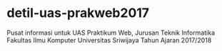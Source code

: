 # detil-uas-prakweb2017
Pusat informasi untuk UAS Praktikum Web, Jurusan Teknik Informatika Fakultas Ilmu Komputer Universitas Sriwijaya Tahun Ajaran 2017/2018
